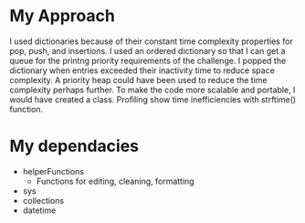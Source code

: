# My Approach

I used dictionaries because of their constant time complexity properties for pop, push, and insertions.  I used an ordered dictionary so that I can get a queue for the printng priority requirements of the challenge.  I popped the dictionary when entries exceeded their inactivity time to reduce space complexity.  A priority heap could have been used to reduce the time complexity perhaps further.  To make the code more scalable and portable, I would have created a class.  Profiling show time inefficiencies with strftime() function.  


# My dependacies 
+ helperFunctions
  + Functions for editing, cleaning, formatting
+ sys 
+ collections
+ datetime


